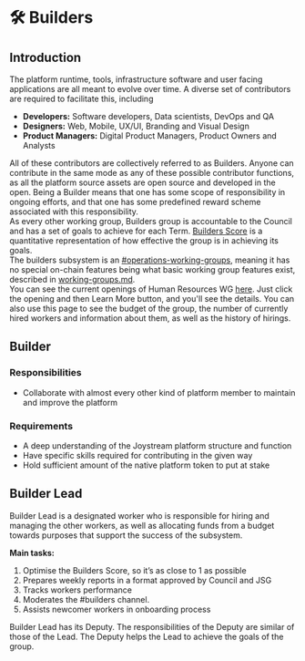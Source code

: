 # 🛠 Builders

## Introduction

The platform runtime, tools, infrastructure software and user facing applications are all meant to evolve over time. A diverse set of contributors are required to facilitate this, including

* **Developers:** Software developers, Data scientists, DevOps and QA
* **Designers:** Web, Mobile, UX/UI, Branding and Visual Design
* **Product Managers:** Digital Product Managers, Product Owners and Analysts

All of these contributors are collectively referred to as Builders. Anyone can contribute in the same mode as any of these possible contributor functions, as all the platform source assets are open source and developed in the open. Being a Builder means that one has some scope of responsibility in ongoing efforts, and that one has some predefined reward scheme associated with this responsibility.\
As every other working group, Builders group is accountable to the Council and has a set of goals to achieve for each Term. [Builders Score](../testnet/council-period-scoring/builders-score.md) is a quantitative representation of how effective the group is in achieving its goals. \
The builders subsystem is an [#operations-working-groups](working-groups.md#operations-working-groups "mention"), meaning it has no special on-chain features being what basic working group features exist, described in [working-groups.md](working-groups.md "mention").\
You can see the current openings of Human Resources WG [here](https://dao.joystream.org/#/working-groups/builders). Just click the opening and then Learn More button, and you'll see the details. You can also use this page to see the budget of the group, the number of currently hired workers and information about them, as well as the history of hirings.&#x20;

## Builder

### Responsibilities

* Collaborate with almost every other kind of platform member to maintain and improve the platform

### Requirements

* A deep understanding of the Joystream platform structure and function
* Have specific skills required for contributing in the given way
* Hold sufficient amount of the native platform token to put at stake

## Builder Lead

Builder Lead is a designated worker who is responsible for hiring and managing the other workers, as well as allocating funds from a budget towards purposes that support the success of the subsystem.&#x20;

**Main tasks:**

1. Optimise the Builders Score, so it’s as close to 1 as possible
2. Prepares weekly reports in a format approved by Council and JSG
3. Tracks workers performance
4. Moderates the #builders channel.
5. Assists newcomer workers in onboarding process

Builder Lead has its Deputy. The responsibilities of the Deputy are similar of those of the Lead. The Deputy helps the Lead to achieve the goals of the group.&#x20;
